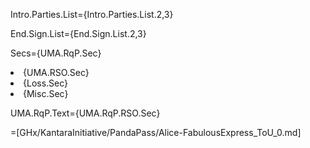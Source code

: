 Intro.Parties.List={Intro.Parties.List.2,3}

End.Sign.List={End.Sign.List.2,3}

Secs={UMA.RqP.Sec}<li>{UMA.RSO.Sec}<li>{Loss.Sec}<li>{Misc.Sec}

UMA.RqP.Text={UMA.RqP.RSO.Sec}

=[GHx/KantaraInitiative/PandaPass/Alice-FabulousExpress_ToU_0.md]